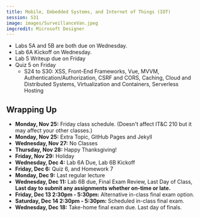 ```yaml
---
title: Mobile, Embedded Systems, and Internet of Things (IOT)
session: S31
image: images/SurveillanceVan.jpeg
imgcredit: Microsoft Designer
---
```


* Labs 5A and 5B are both due on Wednesday.
* Lab 6A Kickoff on Wednesday.
* Lab 5 Writeup due on Friday
* Quiz 5 on Friday
    * S24 to S30: XSS, Front-End Frameworks, Vue, MVVM, Authentication/Authorization, CSRF and CORS, Caching, Cloud and Distributed Systems, Virtualization and Containers, Serverless Hosting

## Wrapping Up
* **Monday, Nov 25:** Friday class schedule. (Doesn't affect IT&C 210 but it may affect your other classes.)
* **Monday, Nov 25:** Extra Topic, GitHub Pages and Jekyll
* **Wednesday, Nov 27:** No Classes
* **Thursday, Nov 28:** Happy Thanksgiving!
* **Friday, Nov 29:** Holiday
* **Wednesday, Dec 4:** Lab 6A Due, Lab 6B Kickoff
* **Friday, Dec 6:** Quiz 6, and Homework 7
* **Monday, Dec 9:** Last regular lecture
* **Wednesday, Dec 11:** Lab 6B due, Final Exam Review, Last Day of Class, **Last day to submit any assignments whether on-time or late.**
* **Friday, Dec 13 2:30pm - 5:30pm:** Alternative in-class final exam option.
* **Saturday, Dec 14 2:30pm - 5:30pm:** Scheduled in-class final exam.
* **Wednesday, Dec 18:** Take-home final exam due. Last day of finals.